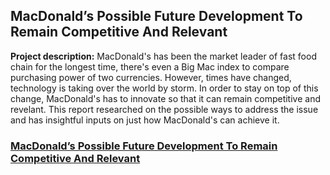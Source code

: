 ##  MacDonald’s Possible Future Development To Remain Competitive And Relevant 

**Project description:** 
MacDonald's has been the market leader of fast food chain for the longest time, there's even a Big Mac index to compare purchasing power of two currencies. However, times have changed, technology is taking over the world by storm. In order to stay on top of this change, MacDonald's has to innovate so that it can remain competitive and revelant. This report researched on the possible ways to address the issue and has insightful inputs on just how MacDonald's can achieve it.

### [MacDonald’s Possible Future Development To Remain Competitive And Relevant](/pdf/ES2002_copy.pdf) 



